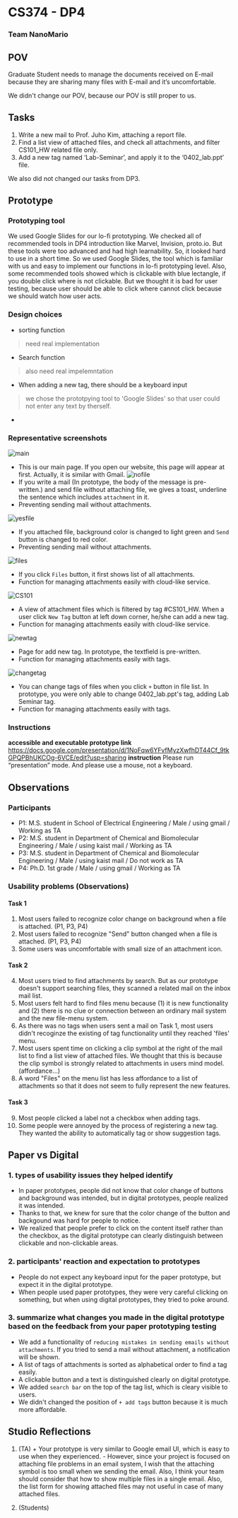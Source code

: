 # CS374 - DP4
### Team NanoMario

## POV
Graduate Student needs to manage the documents received on E-mail because they are sharing many files with E-mail and it’s uncomfortable.

We didn't change our POV, because our POV is still proper to us.

## Tasks
1. Write a new mail to Prof. Juho Kim, attaching a report file.
2. Find a list view of attached files, and check all attachments, and filter CS101_HW related file only.
3. Add a new tag named ‘Lab-Seminar’, and apply it to the ‘0402_lab.ppt’ file.

We also did not changed our tasks from DP3.

## Prototype
### Prototyping tool
We used Google Slides for our lo-fi prototyping. We checked all of recommended tools in DP4 introduction like Marvel, Invision, proto.io. But these tools were too advanced and had high learnability. So, it looked hard to use in a short time. So we used Google Slides, the tool which is familiar with us and easy to implement our functions in lo-fi prototyping level. Also, some recommended tools showed which is clickable with blue lectangle, if you double click where is not clickable. But we thought it is bad for user testing, because user should be able to click where cannot click because we should watch how user acts.

### Design choices
- sorting function
> need real implementation
- Search function
> also need real impelemntation
- When adding a new tag, there should be a keyboard input
> we chose the prototpying tool to 'Google Slides' so that user could not enter any text by therself. 
- 


### Representative screenshots

![main](./main.jpg)
* This is our main page. If you open our website, this page will appear at first. Actually, it is similar with Gmail. 
![nofile](./nofile.jpg)
* If you write a mail (In prototype, the body of the message is pre-written.) and send file without attaching file, we gives a toast, underline the sentence which includes `attachment` in it.
* Preventing sending mail without attachments.

![yesfile](./yesfile.jpg)
* If you attached file, background color is changed to light green and `Send` button is changed to red color.
* Preventing sending mail without attachments.

![files](./files.jpg)
* If you click `Files` button, it first shows list of all attachments.
* Function for managing attachments easily with cloud-like service.

![CS101](./CS101.jpg)
* A view of attachment files which is filtered by tag #CS101_HW. When a user click `New Tag` button at left down corner, he/she can add a new tag.
* Function for managing attachments easily with cloud-like service.

![newtag](./newtag.jpg)
* Page for add new tag. In prototype, the textfield is pre-written.
* Function for managing attachments easily with tags.

![changetag](./changetag.jpg)
* You can change tags of files when you click `+` button in file list. In prototype, you were only able to change 0402_lab.ppt's tag, adding Lab Seminar tag. 
* Function for managing attachments easily with tags.

### Instructions
**accessible and executable prototype link**
https://docs.google.com/presentation/d/1NoFqw6YFvfMyzXwfhDT44Cf_9tkGPQPBhUKCOg-6VCE/edit?usp=sharing
**instruction**
Please run “presentation” mode. And please use a mouse, not a keyboard.

## Observations
### Participants
- P1: M.S. student in School of Electrical Engineering / Male / using gmail / Working as TA
- P2: M.S. student in Department of Chemical and Biomolecular Engineering / Male / using kaist mail / Working as TA
- P3: M.S. student in Department of Chemical and Biomolecular Engineering / Male / using kaist mail / Do not work as TA
- P4: Ph.D. 1st grade / Male / using gmail / Working as TA

### Usability problems (Observations)
#### Task 1
1. Most users failed to recognize color change on background when a file is attached. (P1, P3, P4)
2. Most users failed to recognize "Send" button changed when a file is attached. (P1, P3, P4)
3. Some users was uncomfortable with small size of an attachment icon. 

#### Task 2
4. Most users tried to find attachments by search. But as our prototype doesn't support searching files, they scanned a related mail on the inbox mail list.
5. Most users felt hard to find files menu because (1) it is new functionality and (2) there is no clue or connection between an ordinary mail system and the new file-menu system.
6. As there was no tags when users sent a mail on Task 1, most users didn't recoginze the existing of tag functionality until they reached 'files' menu.
7. Most users spent time on clicking a clip symbol at the right of the mail list to find a list view of attached files. We thought that this is because the clip symbol is strongly related to attachments in users mind model. (affordance...)
8. A word "Files" on the menu list has less affordance to a list of attachments so that it does not seem to fully represent the new features.

#### Task 3
9. Most people clicked a label not a checkbox when adding tags.
10. Some people were annoyed by the process of registering a new tag. They wanted the ability to automatically tag or show suggestion tags.



## Paper vs Digital
### 1. types of usability issues they helped identify
* In paper prototypes, people did not know that color change of buttons and background was intended, but in digital prototypes, people realized it was intended.
* Thanks to that, we knew for sure that the color change of the button and backgound was hard for people to notice.
* We realized that people prefer to click on the content itself rather than the checkbox, as the digital prototype can clearly distinguish between clickable and non-clickable areas.

### 2. participants' reaction and expectation to prototypes
* People do not expect any keyboard input for the paper prototype, but expect it in the digital prototype.
* When people used paper prototypes, they were very careful clicking on something, but when using digital prototypes, they tried to poke around.


### 3. summarize what changes you made in the digital prototype based on the feedback from your paper prototyping testing
* We add a functionality of `reducing mistakes in sending emails without attachments`. If you tried to send a mail without attachment, a notification will be shown.
* A list of tags of attachments is sorted as alphabetical order to find a tag easily.
* A clickable button and a text is distinguished clearly on digital prototype. 
* We added `search bar` on the top of the tag list, which is cleary visible to users.
* We didn't changed the position of `+ add tags` button because it is much more affordable.



## Studio Reflections
1. (TA) + Your prototype is very similar to Google email UI, which is easy to use when they experienced. - However, since your project is focused on attaching file problems in an email system, I wish that the attaching symbol is too small when we sending the email. Also, I think your team should consider that how to show multiple files in a single email. Also, the list form for showing attached files may not useful in case of many attached files. 

2. (Students) 

